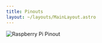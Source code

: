 ```yaml
---
title: Pinouts
layout: ~/layouts/MainLayout.astro
---
```


![Raspberry Pi Pinout](/images/tutiles/raspberry-pi.png)